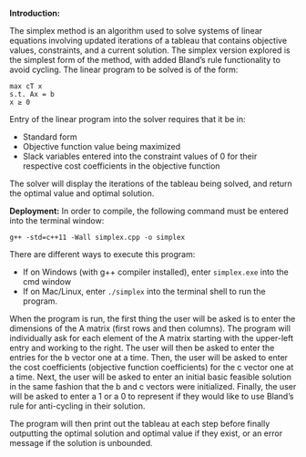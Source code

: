 **Introduction:**

The simplex method is an algorithm used to solve systems of linear equations involving updated
iterations of a tableau that contains objective values, constraints, and a current solution. The
simplex version explored is the simplest form of the
method, with added Bland’s rule functionality to avoid cycling. The linear program to be solved
is of the form:
```
max cT x
s.t. Ax = b
x ≥ 0
```
Entry of the linear program into the solver requires that it be in:
  * Standard form
  * Objective function value being maximized   
  * Slack variables entered into the constraint values of 0 for their respective cost coefficients in the objective function

The solver will display the
iterations of the tableau being solved, and return the optimal value and optimal solution. 


**Deployment:**
In order to compile, the following command must be entered into the terminal window:
```
g++ -std=c++11 -Wall simplex.cpp -o simplex
```

There are different ways to execute this program:
  * If on Windows (with g++ compiler installed), enter ```simplex.exe``` into the cmd window
  * If on Mac/Linux, enter ```./simplex``` into the terminal shell to run the program.
  
When the program is run, the first thing the user will be asked is to enter the dimensions of the A
matrix (first rows and then columns). The program will individually ask for each element of the
A matrix starting with the upper-left entry and working to the right. The user will then be asked
to enter the entries for the b vector one at a time. Then, the user will be asked to enter the cost
coefficients (objective function coefficients) for the c vector one at a time. Next, the user will be
asked to enter an initial basic feasible solution in the same fashion that the b and c vectors were
initialized. Finally, the user will be asked to enter a 1 or a 0 to represent if they would like to use
Bland’s rule for anti-cycling in their solution.

The program will then print out the tableau at each step before finally outputting the optimal
solution and optimal value if they exist, or an error message if the solution is unbounded.
